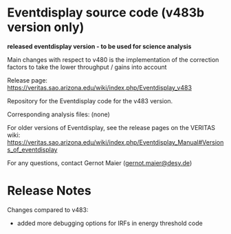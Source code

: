 # Eventdisplay source code (v483b version only)

**released eventdisplay version - to be used for science analysis**

Main changes with respect to v480 is the implementation of the correction factors to take the lower throughput / gains into account

Release page: https://veritas.sao.arizona.edu/wiki/index.php/Eventdisplay_v483

Repository for the Eventdisplay code for the v483 version. 

Corresponding analysis files: (none)

For older versions of Eventdisplay, see the release pages on the VERITAS wiki:
https://veritas.sao.arizona.edu/wiki/index.php/Eventdisplay_Manual#Versions_of_eventdisplay

For any questions, contact Gernot Maier (gernot.maier@desy.de)

# Release Notes

Changes compared to v483:

- added more debugging options for IRFs in energy threshold code
